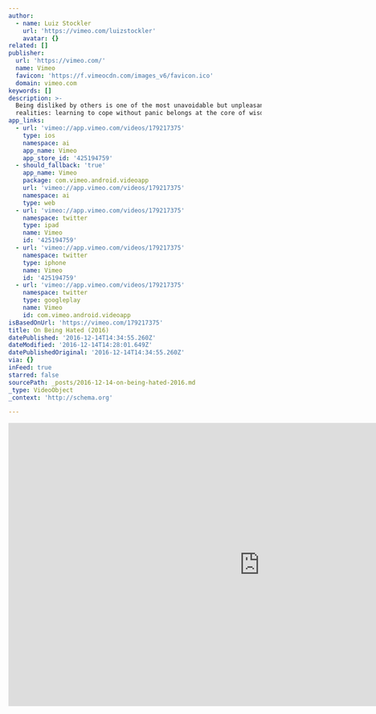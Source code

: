```yaml
---
author:
  - name: Luiz Stockler
    url: 'https://vimeo.com/luizstockler'
    avatar: {}
related: []
publisher:
  url: 'https://vimeo.com/'
  name: Vimeo
  favicon: 'https://f.vimeocdn.com/images_v6/favicon.ico'
  domain: vimeo.com
keywords: []
description: >-
  Being disliked by others is one of the most unavoidable but unpleasant
  realities: learning to cope without panic belongs at the core of wisdom.
app_links:
  - url: 'vimeo://app.vimeo.com/videos/179217375'
    type: ios
    namespace: ai
    app_name: Vimeo
    app_store_id: '425194759'
  - should_fallback: 'true'
    app_name: Vimeo
    package: com.vimeo.android.videoapp
    url: 'vimeo://app.vimeo.com/videos/179217375'
    namespace: ai
    type: web
  - url: 'vimeo://app.vimeo.com/videos/179217375'
    namespace: twitter
    type: ipad
    name: Vimeo
    id: '425194759'
  - url: 'vimeo://app.vimeo.com/videos/179217375'
    namespace: twitter
    type: iphone
    name: Vimeo
    id: '425194759'
  - url: 'vimeo://app.vimeo.com/videos/179217375'
    namespace: twitter
    type: googleplay
    name: Vimeo
    id: com.vimeo.android.videoapp
isBasedOnUrl: 'https://vimeo.com/179217375'
title: On Being Hated (2016)
datePublished: '2016-12-14T14:34:55.260Z'
dateModified: '2016-12-14T14:28:01.649Z'
datePublishedOriginal: '2016-12-14T14:34:55.260Z'
via: {}
inFeed: true
starred: false
sourcePath: _posts/2016-12-14-on-being-hated-2016.md
_type: VideoObject
_context: 'http://schema.org'

---
```

<iframe src="https://cdn.embedly.com/widgets/media.html?src=https%3A%2F%2Fplayer.vimeo.com%2Fvideo%2F179217375&amp;url=https%3A%2F%2Fvimeo.com%2F179217375&amp;image=https%3A%2F%2Fi.vimeocdn.com%2Fvideo%2F587168183_1280.jpg&amp;key=b7d04c9b404c499eba89ee7072e1c4f7&amp;type=text%2Fhtml&amp;schema=vimeo" width="1000" height="563" scrolling="no" frameborder="0" allowfullscreen="" style=""></iframe>